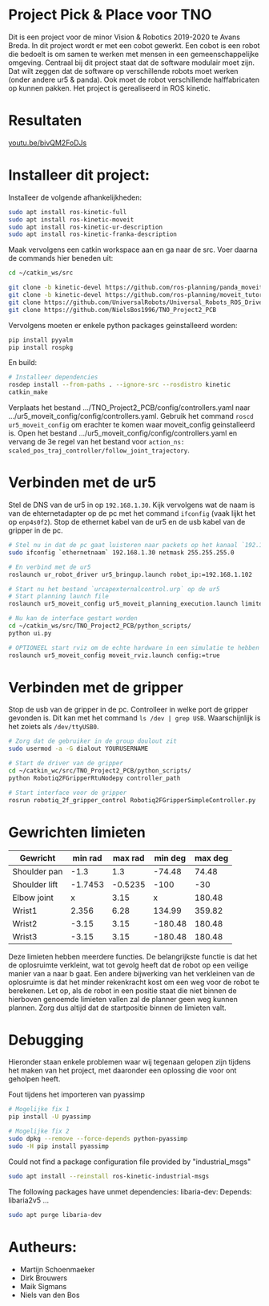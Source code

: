 # Project Pick & Place voor TNO
Dit is een project voor de minor Vision & Robotics 2019-2020 te Avans Breda. In dit project wordt er met een cobot gewerkt. Een cobot is een robot die bedoelt is om samen te werken met mensen in een gemeenschappelijke omgeving. Centraal bij dit project staat dat de software modulair moet zijn. Dat wilt zeggen dat de software op verschillende robots moet werken (onder andere ur5 & panda). Ook moet de robot verschillende halffabricaten op kunnen pakken. Het project is gerealiseerd in ROS kinetic.


# Resultaten
[youtu.be/bivQM2FoDJs](https://youtu.be/bivQM2FoDJs)


# Installeer dit project:
Installeer de volgende afhankelijkheden:
```bash
sudo apt install ros-kinetic-full
sudo apt install ros-kinetic-moveit
sudo apt install ros-kinetic-ur-description
sudo apt install ros-kinetic-franka-description
```

Maak vervolgens een catkin workspace aan en ga naar de src. Voer daarna de commands hier beneden uit:
```bash
cd ~/catkin_ws/src

git clone -b kinetic-devel https://github.com/ros-planning/panda_moveit_config.git
git clone -b kinetic-devel https://github.com/ros-planning/moveit_tutorials.git
git clone https://github.com/UniversalRobots/Universal_Robots_ROS_Driver
git clone https://github.com/NielsBos1996/TNO_Project2_PCB
```

Vervolgens moeten er enkele python packages geinstalleerd worden:
```bash
pip install pyyalm
pip install rospkg
```

En build:
```bash
# Installeer dependencies
rosdep install --from-paths . --ignore-src --rosdistro kinetic
catkin_make
```

Verplaats het bestand .../TNO_Project2_PCB/config/controllers.yaml naar .../ur5_moveit_config/config/controllers.yaml. Gebruik het command `roscd ur5_moveit_config` om erachter te komen waar moveit_config geinstalleerd is.
Open het bestand .../ur5_moveit_config/config/controllers.yaml en vervang de 3e regel van het bestand voor `action_ns: scaled_pos_traj_controller/follow_joint_trajectory`.


# Verbinden met de ur5
Stel de DNS van de ur5 in op `192.168.1.30`. Kijk vervolgens wat de naam is van de ehternetadapter op de pc met het command `ifconfig` (vaak lijkt het op `enp4s0f2`). Stop de ethernet kabel van de ur5 en de usb kabel van de gripper in de pc. 
```bash
# Stel nu in dat de pc gaat luisteren naar packets op het kanaal `192.168.1.30`
sudo ifconfig `ethernetnaam` 192.168.1.30 netmask 255.255.255.0

# En verbind met de ur5
roslaunch ur_robot_driver ur5_bringup.launch robot_ip:=192.168.1.102

# Start nu het bestand `urcapexternalcontrol.urp` op de ur5
# Start planning launch file
roslaunch ur5_moveit_config ur5_moveit_planning_execution.launch limited:=true

# Nu kan de interface gestart worden
cd ~/catkin_ws/src/TNO_Project2_PCB/python_scripts/
python ui.py

# OPTIONEEL start rviz om de echte hardware in een simulatie te hebben
roslaunch ur5_moveit_config moveit_rviz.launch config:=true
```


# Verbinden met de gripper
Stop de usb van de gripper in de pc. Controlleer in welke port de gripper gevonden is. Dit kan met het command `ls /dev | grep USB`. Waarschijnlijk is het zoiets als `/dev/ttyUSB0`.
```bash
# Zorg dat de gebruiker in de group doulout zit
sudo usermod -a -G dialout YOURUSERNAME

# Start de driver van de gripper
cd ~/catkin_wc/src/TNO_Project2_PCB/python_scripts/
python Robotiq2FGripperRtuNodepy controller_path

# Start interface voor de gripper
rosrun robotiq_2f_gripper_control Robotiq2FGripperSimpleController.py
```


# Gewrichten limieten
Gewricht | min rad | max rad | min deg | max deg 
--- | --- | --- | --- |---
Shoulder pan | -1.3 | 1.3 | -74.48 | 74.48
Shoulder lift | -1.7453 | -0.5235 | -100 | -30
Elbow joint | x | 3.15 | x | 180.48
Wrist1 | 2.356 | 6.28 | 134.99 | 359.82
Wrist2 | -3.15 | 3.15 | -180.48 | 180.48
Wrist3 | -3.15 | 3.15 | -180.48 | 180.48

Deze limieten hebben meerdere functies. De belangrijkste functie is dat het de oplosruimte verkleint, wat tot gevolg heeft dat de robot op een veilige manier van a naar b gaat. Een andere bijwerking van het verkleinen van de oplosruimte is dat het minder rekenkracht kost om een weg voor de robot te berekenen.
Let op, als de robot in een positie staat die niet binnen de hierboven genoemde limieten vallen zal de planner geen weg kunnen plannen. Zorg dus altijd dat de startpositie binnen de limieten valt.


# Debugging
Hieronder staan enkele problemen waar wij tegenaan gelopen zijn tijdens het maken van het project, met daaronder een oplossing die voor ont geholpen heeft.

Fout tijdens het importeren van pyassimp
```bash
# Mogelijke fix 1
pip install -U pyassimp

# Mogelijke fix 2
sudo dpkg --remove --force-depends python-pyassimp
sudo -H pip install pyassimp
```

Could not find a package configuration file provided by "industrial_msgs"
```bash
sudo apt install --reinstall ros-kinetic-industrial-msgs
```

The following packages have unmet dependencies:
    libaria-dev: Depends: libaria2v5 ...
```bash
sudo apt purge libaria-dev
```




# Autheurs:
- Martijn Schoenmaeker
- Dirk Brouwers
- Maik Sigmans
- Niels van den Bos
